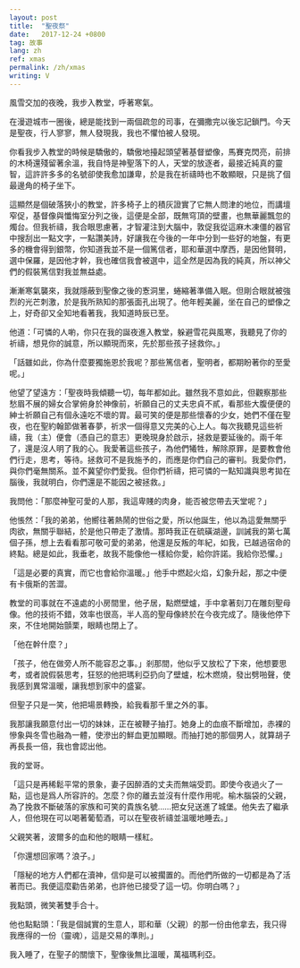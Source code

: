```yaml
---
layout: post
title:  "聖夜祭"
date:   2017-12-24 +0800
tag: 故事
lang: zh
ref: xmas
permalink: /zh/xmas
writing: V
---
```


風雪交加的夜晚，我步入教堂，呼著寒氣。

在漫遊城市一圈後，總是能找到一兩個疏忽的司事，在彌撒完以後忘記鎖門。今天是聖夜，行人寥寥，無人發現我，我也不懼怕被人發現。

你看我步入教堂的時候是驕傲的，驕傲地擡起頭望著基督塑像，馬賽克閃亮，前排的木椅還殘留著余溫，我自恃是神聖落下的人，天堂的放逐者，最接近純真的靈智，這許許多多的名號卻使我愈加謙卑，於是我在祈禱時也不敢顯眼，只是挑了個最邊角的椅子坐下。

這顯然是個破落狹小的教堂，許多椅子上的積灰證實了它無人問津的地位，而講壇窄促，基督像與懺悔室分列之後，這便是全部，既無穹頂的壁畫，也無華麗飄忽的燭台。但我祈禱，我合眼思慮著，才智灌注到大腦中，敦促我從這麻木凍僵的器官中搜刮出一點文字，一點讚美詩，好讓我在今後的一年中分到一些好的地盤，有更多的機會得到銀幣，你知道我並不是一個篤信者，耶和華選中摩西，是因他賢明，選中保羅，是因他才幹，我也確信我會被選中，這全然是因為我的純真，所以神父們的假裝篤信對我並無益處。

漸漸寒氣襲來，我就隱蔽到聖像之後的愙洞里，蜷縮著準備入眠。但剛合眼就被強烈的光芒刺激，於是我所熟知的那張面孔出現了。他年輕美麗，坐在自己的塑像之上，好奇卻又全知地看著我，我知道時辰已至。

他道：「可憐的人喲，你只在我的誕夜進入教堂，躲避雪花與風寒，我聽見了你的祈禱，想見你的誠意，所以顯現而來，先於那些孩子拯救你。」

「話雖如此，你為什麼要獨施恩於我呢？那些篤信者，聖明者，都期盼著你的至愛呢。」

他望了望遠方：「聖夜時我傾聽一切，每年都如此。雖然我不意如此，但觀察那些愁眉不展的婦女合掌俯身於神像前，祈願自己的丈夫忠貞不貳，看那些大腹便便的紳士祈願自己有個永遠吃不壞的胃。最可笑的便是那些懷春的少女，她們不僅在聖夜，也在聖約翰節做著春夢，祈求一個得意又完美的心上人。每次我聽見這些祈禱，我（主）便會（憑自己的意志）更晚現身於啟示，拯救是要延後的。兩千年了，還是沒人明了我的心。我愛著這些孩子，為他們犧牲，解除原罪，是要教會他們行走，思考，等待。拯救可不是我施予的，而應是你們自己的審判。我愛你們，與你們毫無關系。並不冀望你們愛我。但你們祈禱，把可憐的一點知識與思考拋在腦後，我就明白，你們還是不能因之被拯救。」

我問他：「那麼神聖可愛的人那，我這卑賤的肉身，能否被您帶去天堂呢？」

他悵然：「我的弟弟，他嚮往著熱鬧的世俗之愛，所以他誕生，他以為這愛無關乎肉欲，無關乎聯結，於是他只帶走了激情。那時我正在硫磺湖邊，訓誡我的第七萬個子孫，想上去看看那可敬可愛的弟弟，他還是反叛的年紀，如我，已越過宿命的終點。總是如此，我垂老，故我不能像他一樣給你愛，給你許諾。我給你恐懼。」

「這是必要的真實，而它也會給你溫暖。」他手中燃起火焰，幻象升起，那之中便有卡俄斯的苦澀。

教堂的司事就在不遠處的小房間里，他孑居，點燃壁爐，手中拿著刻刀在雕刻聖母像。他的技術不錯，效率也很高，半人高的聖母像終於在今夜完成了。隨後他停下來，不住地開始顫栗，眼睛也閉上了。

「他在幹什麼？」

「孩子，他在做旁人所不能容忍之事。」剎那間，他似乎又放松了下來，他想要思考，或者說假裝思考，狂怒的他把瑪利亞扔向了壁爐，松木燃燒，發出劈啪聲，使我感到異常溫暖，讓我想到家中的盛宴。

但聖子只是一笑，他把場景轉換，給我看那千里之外的事。

我那讓我願意付出一切的妹妹，正在被鞭子抽打。她身上的血痕不斷增加，赤裸的慘象與冬雪也融為一體，使滲出的鮮血更加顯眼。而抽打她的那個男人，就算胡子再長長一倍，我也會認出他。

我的堂哥。

「這只是再稀鬆平常的景象，妻子因醉酒的丈夫而無端受罰。即使今夜過火了一點，這也是爲人所容許的。怎麼？你的離去並沒有什麼作用呢。榆木腦袋的父親，為了挽救不斷破落的家族和可笑的貴族名號……把女兒送進了城堡。他失去了繼承人，但他現在可以喝著葡萄酒，可以在聖夜祈禱並溫暖地睡去。」

父親笑著，波爾多的血和他的眼睛一樣紅。

「你還想回家嗎？浪子。」

「隱秘的地方人們都在瀆神，信仰是可以被擱置的。而他們所做的一切都是為了活著而已。我便這麼勸告弟弟，也許他已接受了這一切。你明白嗎？」

我點頭，微笑著雙手合十。

他也點點頭：「我是個誠實的生意人，耶和華（父親）的那一份由他拿去，我只得我應得的一份（靈魂），這是交易的準則。」

我入睡了，在聖子的關懷下，聖像後無比溫暖，萬福瑪利亞。
